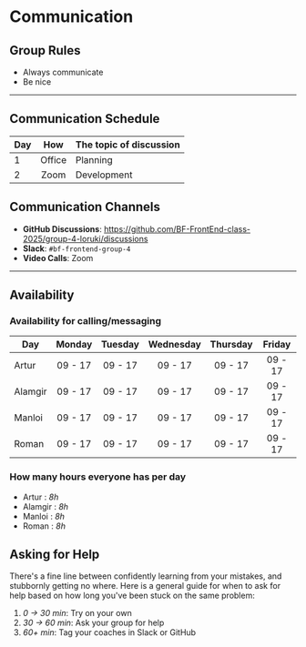 # Communication

## Group Rules

<!-- any general rules you'd like to set for your group? -->

- Always communicate
- Be nice

---

## Communication Schedule

| Day |  How   | The topic of discussion |
| --- | :----: | ----------------------- |
| 1   | Office | Planning                |
| 2   |  Zoom  | Development             |

## Communication Channels

- **GitHub Discussions**:
  <https://github.com/BF-FrontEnd-class-2025/group-4-loruki/discussions>
- **Slack**: `#bf-frontend-group-4`
- **Video Calls**: Zoom

---

## Availability

### Availability for calling/messaging

| Day     | Monday  | Tuesday | Wednesday | Thursday | Friday  |
| ------- | :-----: | :-----: | :-------: | :------: | :-----: |
| Artur   | 09 - 17 | 09 - 17 |  09 - 17  | 09 - 17  | 09 - 17 |
| Alamgir | 09 - 17 | 09 - 17 |  09 - 17  | 09 - 17  | 09 - 17 |
| Manloi  | 09 - 17 | 09 - 17 |  09 - 17  | 09 - 17  | 09 - 17 |
| Roman   | 09 - 17 | 09 - 17 |  09 - 17  | 09 - 17  | 09 - 17 |

### How many hours everyone has per day

- Artur : _8h_
- Alamgir : _8h_
- Manloi : _8h_
- Roman : _8h_

## Asking for Help

There's a fine line between confidently learning from your mistakes, and
stubbornly getting no where. Here is a general guide for when to ask for help
based on how long you've been stuck on the same problem:

1. _0 -> 30 min_: Try on your own
2. _30 -> 60 min_: Ask your group for help
3. _60+ min_: Tag your coaches in Slack or GitHub
